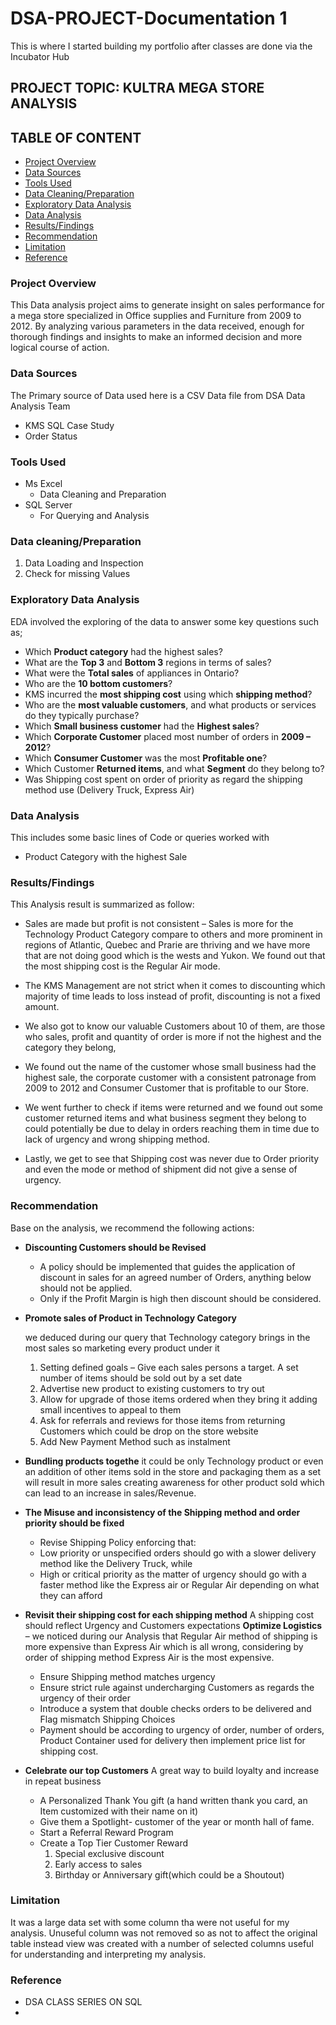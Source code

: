  # DSA-PROJECT-Documentation 1

This is where I started building my portfolio after classes are done via the Incubator Hub



## PROJECT TOPIC: KULTRA MEGA STORE ANALYSIS

## TABLE OF CONTENT
  - [Project Overview](#project-overview)
  - [Data Sources](#data-sources)
  - [Tools Used](#tools-used)
  - [Data Cleaning/Preparation](#data-cleaningpreparation)
  - [Exploratory Data Analysis](#exploratory-data-analysis)
  - [Data Analysis](#data-analysis)
  - [Results/Findings](#resultsfindings)
  - [Recommendation](#recommendation)
  - [Limitation](#limitation)
  - [Reference](#reference)

### Project Overview

This Data analysis project aims to generate insight on sales performance for a mega store specialized in Office supplies and Furniture from 2009 to 2012. By analyzing various parameters in the data received, enough for thorough findings and insights to make an informed decision and more logical course of action.

### Data Sources
The Primary source of Data used here is a CSV Data file from DSA Data Analysis Team
* KMS SQL Case Study
* Order Status

### Tools Used
- Ms Excel 
   - Data Cleaning and Preparation
- SQL Server
   - For Querying and Analysis

### Data cleaning/Preparation
1. 	Data Loading and Inspection
2. 	Check for missing Values

### Exploratory Data Analysis
EDA involved the exploring of the data to answer some key questions such as;
-	Which **Product category** had the highest sales? 
-	What are the **Top 3** and **Bottom 3** regions in terms of sales? 
-	What were the **Total sales** of appliances in Ontario? 
-	Who are the **10 bottom customers**?
-	KMS incurred the **most shipping cost** using which **shipping method**?
-	Who are the **most valuable customers**, and what products or services do they typically 
  	 purchase? 
-	Which **Small business customer** had the **Highest sales**? 
-	Which **Corporate Customer** placed most number of orders in **2009 – 2012**? 
-	Which **Consumer Customer** was the most **Profitable one**? 
-	Which Customer **Returned items**, and what **Segment** do they belong to? 
-	Was Shipping cost spent on order of priority as regard the shipping method use (Delivery Truck, Express Air)

### Data Analysis
This includes some basic lines of Code or queries worked with 
- Product Category with the highest Sale

### Results/Findings
This Analysis result is summarized as follow:
+ Sales are made but profit is not consistent – Sales is more for the Technology Product Category compare to others and more prominent in regions of Atlantic, Quebec and Prarie are thriving and we have more that are not doing good which is the wests and Yukon. We found out that the most shipping cost is the Regular Air mode. 

+ The KMS Management are not strict when it comes to discounting which majority of time leads to loss instead of profit, discounting is not a fixed amount.

+ We also got to know our valuable Customers about 10 of them, are those who sales, profit and quantity of order is more if not the highest and the category they belong,

+ We found out the name of the customer whose small business had the highest sale, the corporate customer with a consistent patronage from 2009 to 2012 and Consumer Customer that is profitable to our Store.

+ We went further to check if items were returned and we found out some customer returned items and what business segment they belong to could potentially be due to delay in orders reaching them in time due to lack of urgency and wrong shipping method. 

+ Lastly, we get to see that Shipping cost was never due to Order priority and even the mode or method of shipment did not give a sense of urgency.

### Recommendation
Base on the analysis, we recommend the following actions:

- **Discounting Customers should be Revised**
    - A policy should be implemented that guides the application of discount in sales for an agreed number of Orders, anything below should not be applied.
    - Only if the Profit Margin is high then discount should be considered.

- **Promote sales of Product in Technology Category**
  
  we deduced during our query that Technology category brings in the most sales so marketing every product under it
   1. Setting defined goals – Give each sales persons a target. A set number of items should be sold out by a set date
   2. Advertise new product to existing customers to try out
   3. Allow for upgrade of those items ordered when they bring it adding small incentives to appeal to them
   4. Ask for referrals and reviews for those items from returning Customers which could be drop on the store website
   5. Add New Payment Method such as instalment
      
- **Bundling products togethe**
 it could be only Technology product or even an addition of other items sold in the store and packaging them as a set will result in more sales creating awareness for other product sold which can lead to an increase in sales/Revenue.

 - **The Misuse and inconsistency of the Shipping method and order priority should be fixed**
     - Revise Shipping Policy enforcing that:
     -	Low priority or unspecified orders should go with a slower delivery method like the Delivery Truck, while
     -	High or critical priority as the matter of urgency should go with a faster method like the Express air or Regular Air depending on what they can afford

- **Revisit their shipping cost for each shipping method**
A shipping cost should reflect Urgency and Customers expectations
**Optimize Logistics** – we noticed during our Analysis that Regular Air method of shipping is more expensive than Express Air which is all wrong, considering by order of shipping method     Express Air is the most expensive.
    - Ensure Shipping method matches urgency
    - Ensure strict rule against undercharging Customers as regards the urgency of their order
    - Introduce a system that double checks orders to be delivered and Flag mismatch Shipping Choices
    - Payment should be according to urgency of order, number of orders, Product Container used for delivery then implement price list for shipping cost.
      
- **Celebrate our top Customers** 
A great way to build loyalty and increase in repeat business
    - A Personalized Thank You gift (a hand written thank you card, an Item customized with their name on it)
    - Give them a Spotlight- customer of the year or month hall of fame.
    - Start a Referral Reward Program
    - Create a Top Tier Customer Reward
        1. Special exclusive discount
        2. Early access to sales
        3. Birthday or Anniversary gift(which could be a Shoutout)

### Limitation

It was a large data set with some column tha were not useful for my analysis. Unuseful column was not removed so as not to affect the original table instead view was created with a number of selected columns useful for understanding and interpreting my analysis.

### Reference

- DSA CLASS SERIES ON SQL
- 










 
